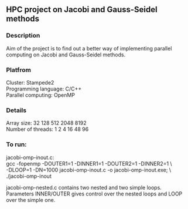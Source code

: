 ## HPC project on Jacobi and Gauss-Seidel methods
### Description
Aim of the project is to find out a better way of implementing parallel computing on Jacobi and Gauss-Seidel methods.

### Platfrom 
Cluster: Stampede2 \
Programming language: C/C++ \
Parallel computing: OpenMP 

### Details
Array size: 32 128 512 2048 8192 \
Number of threads: 1 2 4 16 48 96 

### To run:
jacobi-omp-inout.c:\
gcc -fopenmp -DOUTER1=1 -DINNER1=1 -DOUTER2=1 -DINNER2=1    \\\
-DLOOP=1 -DN=1000 jacobi-omp-inout.c -o jacobi-omp-inout.exe;  \\\
./jacobi-omp-inout

jacobi-omp-nested.c contains two nested and two simple loops. \
Parameters INNER/OUTER gives control over the nested loops and LOOP over the simple one.

